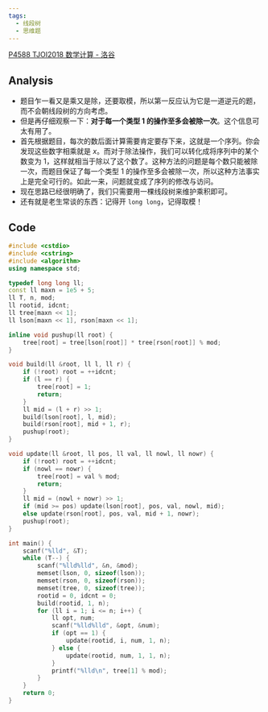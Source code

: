 ```yaml
---
tags:
  - 线段树
  - 思维题
---
```

[P4588 TJOI2018 数学计算 - 洛谷](https://www.luogu.com.cn/problem/P4588)
## Analysis
- 题目乍一看又是乘又是除，还要取模，所以第一反应认为它是一道逆元的题，而不会朝线段树的方向考虑。
- 但是再仔细观察一下：**对于每一个类型 1 的操作至多会被除一次**。这个信息可太有用了。
- 首先根据题目，每次的数后面计算需要肯定要存下来，这就是一个序列。你会发现这些数字相乘就是 $x$。而对于除法操作，我们可以转化成将序列中的某个数变为 $1$，这样就相当于除以了这个数了。这种方法的问题是每个数只能被除一次，而题目保证了每一个类型 1 的操作至多会被除一次，所以这种方法事实上是完全可行的。如此一来，问题就变成了序列的修改与访问。
- 现在思路已经很明确了，我们只需要用一棵线段树来维护乘积即可。
- 还有就是老生常谈的东西：记得开 `long long`，记得取模！
## Code
```cpp
#include <cstdio>
#include <cstring>
#include <algorithm>
using namespace std;

typedef long long ll;
const ll maxn = 1e5 + 5;
ll T, n, mod;
ll rootid, idcnt;
ll tree[maxn << 1];
ll lson[maxn << 1], rson[maxn << 1];

inline void pushup(ll root) {
    tree[root] = tree[lson[root]] * tree[rson[root]] % mod;
}

void build(ll &root, ll l, ll r) {
    if (!root) root = ++idcnt;
    if (l == r) {
        tree[root] = 1;
        return;
    }
    ll mid = (l + r) >> 1;
    build(lson[root], l, mid);
    build(rson[root], mid + 1, r);
    pushup(root);
}

void update(ll &root, ll pos, ll val, ll nowl, ll nowr) {
    if (!root) root = ++idcnt;
    if (nowl == nowr) {
        tree[root] = val % mod;
        return;
    }
    ll mid = (nowl + nowr) >> 1;
    if (mid >= pos) update(lson[root], pos, val, nowl, mid);
    else update(rson[root], pos, val, mid + 1, nowr);
    pushup(root);
}

int main() {
    scanf("%lld", &T);
    while (T--) {
        scanf("%lld%lld", &n, &mod);
        memset(lson, 0, sizeof(lson));
        memset(rson, 0, sizeof(rson));
        memset(tree, 0, sizeof(tree));
        rootid = 0, idcnt = 0;
        build(rootid, 1, n);
        for (ll i = 1; i <= n; i++) {
            ll opt, num;
            scanf("%lld%lld", &opt, &num);
            if (opt == 1) {
                update(rootid, i, num, 1, n);
            } else {
                update(rootid, num, 1, 1, n);
            }
            printf("%lld\n", tree[1] % mod);
        }
    }
    return 0;
}
```